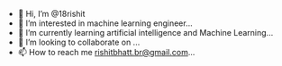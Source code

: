 - 👋 Hi, I’m @18rishit
- 👀 I’m interested in machine learning engineer...
- 🌱 I’m currently learning artificial intelligence and Machine Learning...
- 💞️ I’m looking to collaborate on ...
- 📫 How to reach me rishitbhatt.br@gmail.com...

<!---
18rishit/18rishit is a ✨ special ✨ repository because its `README.md` (this file) appears on your GitHub profile.
You can click the Preview link to take a look at your changes.
--->
